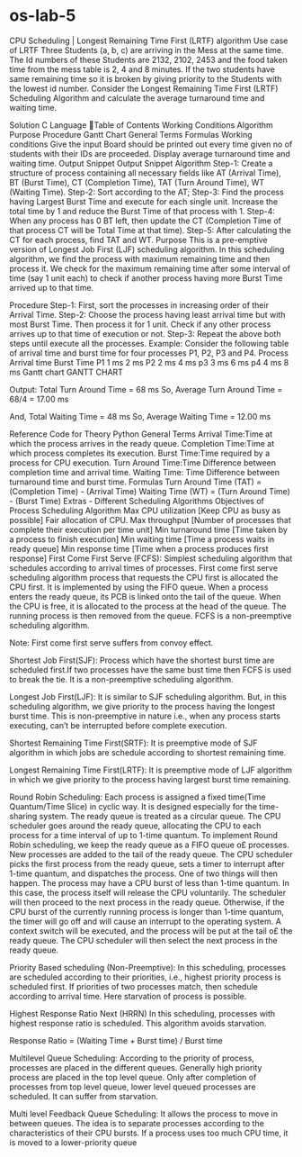 # os-lab-5
CPU Scheduling | Longest Remaining Time First (LRTF) algorithm
Use case of LRTF
Three Students (a, b, c) are arriving in the Mess at the same time. The Id numbers of these Students are 2132, 2102, 2453 and the food taken time from the mess table is 2, 4 and 8 minutes. If the two students have same remaining time so it is broken by giving priority to the Students with the lowest id number. Consider the Longest Remaining Time First (LRTF) Scheduling Algorithm and calculate the average turnaround time and waiting time.

Solution C Language
🔰Table of Contents
Working Conditions
Algorithm
Purpose
Procedure
Gantt Chart
General Terms
Formulas
Working conditions
Give the input
Board should be printed out every time given no of students with their IDs are proceeded.
Display average turnaround time and waiting time. Output Snippet Output Snippet
Algorithm
Step-1: Create a structure of process containing all necessary fields like AT (Arrival Time), BT (Burst Time), CT (Completion Time), TAT (Turn Around Time), WT (Waiting Time).
Step-2: Sort according to the AT;
Step-3: Find the process having Largest Burst Time and execute for each single unit. Increase the total time by 1 and reduce the Burst Time of that process with 1.
Step-4: When any process has 0 BT left, then update the CT (Completion Time of that process CT will be Total Time at that time).
Step-5: After calculating the CT for each process, find TAT and WT.
Purpose
This is a pre-emptive version of Longest Job First (LJF) scheduling algorithm. In this scheduling algorithm, we find the process with maximum remaining time and then process it. We check for the maximum remaining time after some interval of time (say 1 unit each) to check if another process having more Burst Time arrived up to that time.

Procedure
Step-1: First, sort the processes in increasing order of their Arrival Time.
Step-2: Choose the process having least arrival time but with most Burst Time. Then process it for 1 unit. Check if any other process arrives up to that time of execution or not.
Step-3: Repeat the above both steps until execute all the processes. Example: Consider the following table of arrival time and burst time for four processes P1, P2, P3 and P4.
Process	Arrival time	Burst Time
P1	1 ms	2 ms
P2	2 ms	4 ms
p3	3 ms	6 ms
p4	4 ms	8 ms
Gantt chart
GANTT CHART

Output: Total Turn Around Time = 68 ms So, Average Turn Around Time = 68/4 = 17.00 ms

And, Total Waiting Time = 48 ms So, Average Waiting Time = 12.00 ms

Reference Code for Theory Python
General Terms
Arrival Time:Time at which the process arrives in the ready queue.
Completion Time:Time at which process completes its execution.
Burst Time:Time required by a process for CPU execution.
Turn Around Time:Time Difference between completion time and arrival time.
Waiting Time: Time Difference between turnaround time and burst time.
Formulas
Turn Around Time (TAT) = (Completion Time) - (Arrival Time)
Waiting Time (WT) = (Turn Around Time) - (Burst Time) 
Extras - Different Scheduling Algorithms
Objectives of Process Scheduling Algorithm
Max CPU utilization [Keep CPU as busy as possible]
Fair allocation of CPU.
Max throughput [Number of processes that complete their execution per time unit]
Min turnaround time [Time taken by a process to finish execution]
Min waiting time [Time a process waits in ready queue]
Min response time [Time when a process produces first response]
First Come First Serve (FCFS): Simplest scheduling algorithm that schedules according to arrival times of processes. First come first serve scheduling algorithm process that requests the CPU first is allocated the CPU first. It is implemented by using the FIFO queue. When a process enters the ready queue, its PCB is linked onto the tail of the queue. When the CPU is free, it is allocated to the process at the head of the queue. The running process is then removed from the queue. FCFS is a non-preemptive scheduling algorithm.

Note: First come first serve suffers from convoy effect.

Shortest Job First(SJF): Process which have the shortest burst time are scheduled first.If two processes have the same bust time then FCFS is used to break the tie. It is a non-preemptive scheduling algorithm.

Longest Job First(LJF): It is similar to SJF scheduling algorithm. But, in this scheduling algorithm, we give priority to the process having the longest burst time. This is non-preemptive in nature i.e., when any process starts executing, can’t be interrupted before complete execution.

Shortest Remaining Time First(SRTF): It is preemptive mode of SJF algorithm in which jobs are schedule according to shortest remaining time.

Longest Remaining Time First(LRTF): It is preemptive mode of LJF algorithm in which we give priority to the process having largest burst time remaining.

Round Robin Scheduling: Each process is assigned a fixed time(Time Quantum/Time Slice) in cyclic way. It is designed especially for the time-sharing system. The ready queue is treated as a circular queue. The CPU scheduler goes around the ready queue, allocating the CPU to each process for a time interval of up to 1-time quantum. To implement Round Robin scheduling, we keep the ready queue as a FIFO queue o£ processes. New processes are added to the tail of the ready queue. The CPU scheduler picks the first process from the ready queue, sets a timer to interrupt after 1-time quantum, and dispatches the process. One of two things will then happen. The process may have a CPU burst of less than 1-time quantum. In this case, the process itself will release the CPU voluntarily. The scheduler will then proceed to the next process in the ready queue. Otherwise, if the CPU burst of the currently running process is longer than 1-time quantum, the timer will go off and will cause an interrupt to the operating system. A context switch will be executed, and the process will be put at the tail o£ the ready queue. The CPU scheduler will then select the next process in the ready queue.

Priority Based scheduling (Non-Preemptive): In this scheduling, processes are scheduled according to their priorities, i.e., highest priority process is scheduled first. If priorities of two processes match, then schedule according to arrival time. Here starvation of process is possible.

Highest Response Ratio Next (HRRN) In this scheduling, processes with highest response ratio is scheduled. This algorithm avoids starvation.

Response Ratio = (Waiting Time + Burst time) / Burst time

Multilevel Queue Scheduling: According to the priority of process, processes are placed in the different queues. Generally high priority process are placed in the top level queue. Only after completion of processes from top level queue, lower level queued processes are scheduled. It can suffer from starvation.

Multi level Feedback Queue Scheduling: It allows the process to move in between queues. The idea is to separate processes according to the characteristics of their CPU bursts. If a process uses too much CPU time, it is moved to a lower-priority queue
